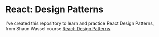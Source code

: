 # React: Design Patterns
I've created this repository to learn and practice React Design Patterns, from Shaun Wassel course [React: Design Patterns](https://www.linkedin.com/learning/react-design-patterns).